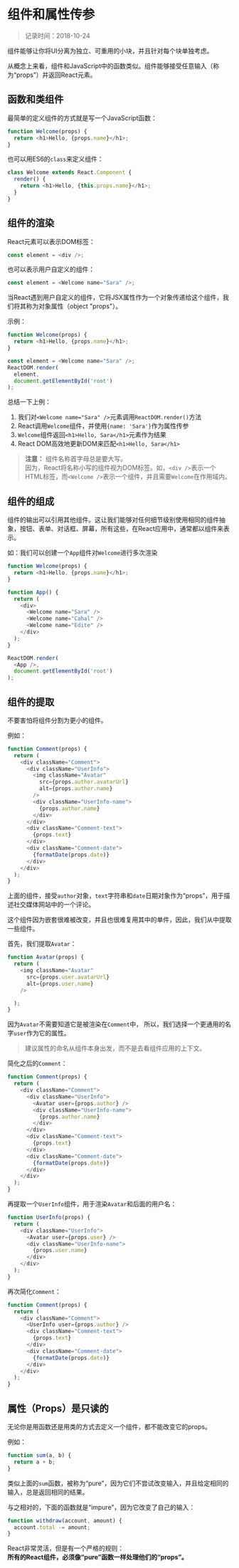 # 组件和属性传参
> 记录时间：2018-10-24

组件能够让你将UI分离为独立、可重用的小块，并且针对每个块单独考虑。

从概念上来看，组件和JavaScript中的函数类似。组件能够接受任意输入（称为“props”）并返回React元素。

## 函数和类组件

最简单的定义组件的方式就是写一个JavaScript函数：
```js
function Welcome(props) {
  return <h1>Hello, {props.name}</h1>;
}
```

也可以用ES6的`class`来定义组件：
```js
class Welcome extends React.Component {
  render() {
    return <h1>Hello, {this.props.name}</h1>;
  }
}
```

## 组件的渲染

React元素可以表示DOM标签：
```js
const element = <div />;
```
也可以表示用户自定义的组件：
```js
const element = <Welcome name="Sara" />;
```

当React遇到用户自定义的组件，它将JSX属性作为一个对象传递给这个组件，我们将其称为对象属性（object "props"）。

示例：
```js
function Welcome(props) {
  return <h1>Hello, {props.name}</h1>;
}

const element = <Welcome name="Sara" />;
ReactDOM.render(
  element,
  document.getElementById('root')
);
```

总结一下上例：

1. 我们对`<Welcome name="Sara" />`元素调用`ReactDOM.render()`方法
2. React调用`Welcome`组件，并使用`{name: 'Sara'}`作为属性传参
3. `Welcome`组件返回`<h1>Hello, Sara</h1>`元素作为结果
4. React DOM高效地更新DOM来匹配`<h1>Hello, Sara</h1>`

> **注意：** 组件名称首字母总是要大写。     
> 因为，React将名称小写的组件视为DOM标签。如，`<div />`表示一个HTML标签，而`<Welcome />`表示一个组件，并且需要`Welcome`在作用域内。


## 组件的组成

组件的输出可以引用其他组件。这让我们能够对任何细节级别使用相同的组件抽象，按钮、表单、对话框、屏幕，所有这些，在React应用中，通常都以组件来表示。

如：我们可以创建一个`App`组件对`Welcome`进行多次渲染
```js
function Welcome(props) {
  return <h1>Hello, {props.name}</h1>;
}

function App() {
  return (
    <div>
      <Welcome name="Sara" />
      <Welcome name="Cahal" />
      <Welcome name="Edite" />
    </div>
  );
}

ReactDOM.render(
  <App />,
  document.getElementById('root')
);
```

## 组件的提取

不要害怕将组件分割为更小的组件。

例如：
```js
function Comment(props) {
  return (
    <div className="Comment">
      <div className="UserInfo">
        <img className="Avatar"
          src={props.author.avatarUrl}
          alt={props.author.name}
        />
        <div className="UserInfo-name">
          {props.author.name}
        </div>
      </div>
      <div className="Comment-text">
        {props.text}
      </div>
      <div className="Comment-date">
        {formatDate(props.date)}
      </div>
    </div>
  );
}
```
上面的组件，接受`author`对象，`text`字符串和`date`日期对象作为“props”，用于描述社交媒体网站中的一个评论。

这个组件因为嵌套很难被改变，并且也很难复用其中的单件，因此，我们从中提取一些组件。

首先，我们提取`Avatar`：
```js
function Avatar(props) {
  return (
    <img className="Avatar"
      src={props.user.avatarUrl}
      alt={props.user.name}
    />

  );
}
```
因为`Avatar`不需要知道它是被渲染在`Comment`中， 所以，我们选择一个更通用的名字`user`作为它的属性。

> 建议属性的命名从组件本身出发，而不是去看组件应用的上下文。

简化之后的`Comment`：
```js
function Comment(props) {
  return (
    <div className="Comment">
      <div className="UserInfo">
        <Avatar user={props.author} />
        <div className="UserInfo-name">
          {props.author.name}
        </div>
      </div>
      <div className="Comment-text">
        {props.text}
      </div>
      <div className="Comment-date">
        {formatDate(props.date)}
      </div>
    </div>
  );
}
```

再提取一个`UserInfo`组件，用于渲染`Avatar`和后面的用户名：
```js
function UserInfo(props) {
  return (
    <div className="UserInfo">
      <Avatar user={props.user} />
      <div className="UserInfo-name">
        {props.user.name}
      </div>
    </div>
  );
}
```

再次简化`Comment`：
```js
function Comment(props) {
  return (
    <div className="Comment">
      <UserInfo user={props.author} />
      <div className="Comment-text">
        {props.text}
      </div>
      <div className="Comment-date">
        {formatDate(props.date)}
      </div>
    </div>
  );
}
```

## 属性（Props）是只读的

无论你是用函数还是用类的方式去定义一个组件，都不能改变它的props。

例如：
```js
function sum(a, b) {
  return a + b;
}
```
类似上面的`sum`函数，被称为“pure”，因为它们不尝试改变输入，并且给定相同的输入，总是返回相同的结果。

与之相对的，下面的函数就是“impure”，因为它改变了自己的输入：
```js
function withdraw(account, amount) {
  account.total -= amount;
}
```

React非常灵活，但是有一个严格的规则：   
**所有的React组件，必须像“pure”函数一样处理他们的“props”。**
